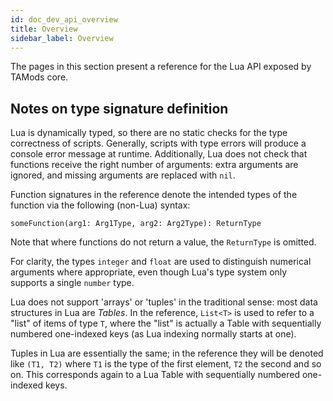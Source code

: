 ```yaml
---
id: doc_dev_api_overview
title: Overview
sidebar_label: Overview
---
```


The pages in this section present a reference for the Lua API exposed by TAMods core.

## Notes on type signature definition

Lua is dynamically typed, so there are no static checks for the type correctness of scripts. Generally, scripts with type errors will produce a console error message at runtime. Additionally, Lua does not check that functions receive the right number of arguments: extra arguments are ignored, and missing arguments are replaced with `nil`.

Function signatures in the reference denote the intended types of the function via the following (non-Lua) syntax:

`someFunction(arg1: Arg1Type, arg2: Arg2Type): ReturnType`

Note that where functions do not return a value, the `ReturnType` is omitted.

For clarity, the types `integer` and `float` are used to distinguish numerical arguments where appropriate, even though Lua's type system only supports a single `number` type.

Lua does not support 'arrays' or 'tuples' in the traditional sense: most data structures in Lua are _Tables_. In the reference, `List<T>` is used to refer to a "list" of items of type `T`, where the "list" is actually a Table with sequentially numbered one-indexed keys (as Lua indexing normally starts at one).

Tuples in Lua are essentially the same; in the reference they will be denoted like `(T1, T2)` where `T1` is the type of the first element, `T2` the second and so on. This corresponds again to a Lua Table with sequentially numbered one-indexed keys.